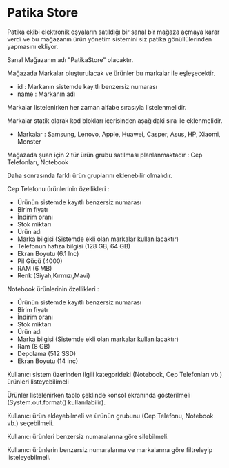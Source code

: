# Patika Store

Patika ekibi elektronik eşyaların satıldığı bir sanal bir mağaza açmaya karar verdi ve bu mağazanın ürün yönetim sistemini siz patika gönüllülerinden yapmasını ekliyor.

Sanal Mağazanın adı "PatikaStore" olacaktır.

Mağazada Markalar oluşturulacak ve ürünler bu markalar ile eşleşecektir.

* id : Markanın sistemde kayıtlı benzersiz numarası
* name : Markanın adı

Markalar listelenirken her zaman alfabe sırasıyla listelenmelidir.

Markalar statik olarak kod blokları içerisinden aşağıdaki sıra ile eklenmelidir.
* Markalar : Samsung, Lenovo, Apple, Huawei, Casper, Asus, HP, Xiaomi, Monster

Mağazada şuan için 2 tür ürün grubu satılması planlanmaktadır : Cep Telefonları, Notebook

Daha sonrasında farklı ürün gruplarını eklenebilir olmalıdır.

Cep Telefonu ürünlerinin özellikleri :
* Ürünün sistemde kayıtlı benzersiz numarası 
* Birim fiyatı 
* İndirim oranı 
* Stok miktarı 
* Ürün adı
* Marka bilgisi (Sistemde ekli olan markalar kullanılacaktır)
* Telefonun hafıza bilgisi (128 GB, 64 GB)
* Ekran Boyutu (6.1 Inc)
* Pil Gücü (4000)
* RAM (6 MB)
* Renk (Siyah,Kırmızı,Mavi)

Notebook ürünlerinin özellikleri :
* Ürünün sistemde kayıtlı benzersiz numarası 
* Birim fiyatı 
* İndirim oranı 
* Stok miktarı 
* Ürün adı 
* Marka bilgisi (Sistemde ekli olan markalar kullanılacaktır)
* Ram (8 GB)
* Depolama (512 SSD)
* Ekran Boyutu (14 inç)

Kullanıcı sistem üzerinden ilgili kategorideki (Notebook, Cep Telefonları vb.) ürünleri listeyebilimeli

Ürünler listelenirken tablo şeklinde konsol ekranında gösterilmeli (System.out.format() kullanılabilir).

Kullanıcı ürün ekleyebilmeli ve ürünün grubunu (Cep Telefonu, Notebook vb.) seçebilmeli.

Kullanıcı ürünleri benzersiz numaralarına göre silebilmeli.

Kullanıcı ürünlerin benzersiz numaralarına ve markalarına göre filtreleyip listeleyebilmeli.